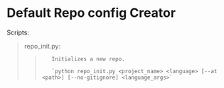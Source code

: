 # Default Repo config Creator

Scripts:
>    repo_init.py:
>>        Initializes a new repo.
>>
>>        `python repo_init.py <project_name> <language> [--at <path>] [--no-gitignore] <language_args>`